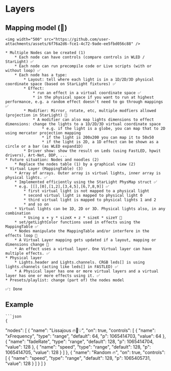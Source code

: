 # Layers

## Mapping model (🚧)
    
    <img width="500" src="https://github.com/user-attachments/assets/6f76a2d6-fce1-4c72-9ade-ee5fbd056c88" />
    
    * Multiple Nodes can be created (1)
        * Each node can have controls (compare controls in WLED / StarLight) ✅
        * Each node can run precompile code or Live scripts (with or without loop) ✅
        * Each node has a type:
            * Layout: tell where each light is in a 1D/2D/3D physical coordinate space (based on StarLight fixtures) ✅
            * Effect: 
                * run an effect in a virtual coordinate space ✅
                * in the physical space if you want to run at highest performance, e.g. a random effect doesn't need to go through mappings ✅
            * Modifier: Mirror, rotate, etc, multiple modfiers allowed (projection in StarLight) 🚧
                * A modifier can also map lights dimensions to effect dimensions: change the lights to a 1D/2D/3D virtual coordinate space
                    * e.g. if the light is a globe, you can map that to 2D using mercator projection mapping
                    * if the light is 200x200 you can map it to 50x50
                    * if the light is 2D, a 1D effect can be shown as a circle or a bar (as WLED expand1D)
            * Driver show: show the result on Leds (using FastLED, hpwit drivers), Art-Net, DDP, ...
    * Future situation: Nodes and noodles (2)
        * Replace the nodes table (1) by a graphical view (2)
    * Virtual Layer (MappingTable) (3)
        * Array of arrays. Outer array is virtual lights, inner array is physical lights. ✅
        * Implemented efficiently using the StarLight PhysMap struct ✅
        * e.g. [[],[0],[1,2],[3,4,5],[6,7,8,9]] ✅
            * first virtual light is not mapped to a physical light
            * second virtual light is mapped to physical light 0
            * third virtual light is mapped to physical lights 1 and 2
            * and so on
        * Virtual lights can be 1D, 2D or 3D. Physical lights also, in any combination
            * Using x + y * sizeX + z * sizeX * sizeY 🚧
        * set/getLightColor functions used in effects using the MappingTable ✅
        * Nodes manipulate the MappingTable and/or interfere in the effects loop 🚧
        * A Virtual Layer mapping gets updated if a layout, mapping or dimensions change 🚧
        * An effect uses a virtual layer. One Virtual layer can have multiple effects. ✅
    * Physical layer
        * Lights.header and Lights.channels. CRGB leds[] is using lights.channels (acting like leds[] in FASTLED) ✅
        * A Physical layer has one or more virtual layers and a virtual layer has one or more effects using it. ✅
    * Presets/playlist: change (part of) the nodes model
    
    ✅: Done
    
## Example

    ```json
    {
  "nodes": [
    {
      "name": "Lissajous 🔥🎨💡",
      "on": true,
      "controls": [
        {
          "name": "xFrequency",
          "type": "range",
          "default": 64,
          "p": 1065414703,
          "value": 64
        },
        {
          "name": "fadeRate",
          "type": "range",
          "default": 128,
          "p": 1065414704,
          "value": 128
        },
        {
          "name": "speed",
          "type": "range",
          "default": 128,
          "p": 1065414705,
          "value": 128
        }
      ]
    },
    {
      "name": "Random 🔥",
      "on": true,
      "controls": [
        {
          "name": "speed",
          "type": "range",
          "default": 128,
          "p": 1065405731,
          "value": 128
        }
      ]
    }
  ]
}
```